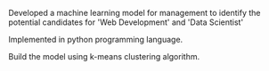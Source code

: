 Developed a machine learning model for management to identify the potential candidates for 'Web Development' and 'Data Scientist'

Implemented in python programming language.

Build the model using k-means clustering algorithm.
